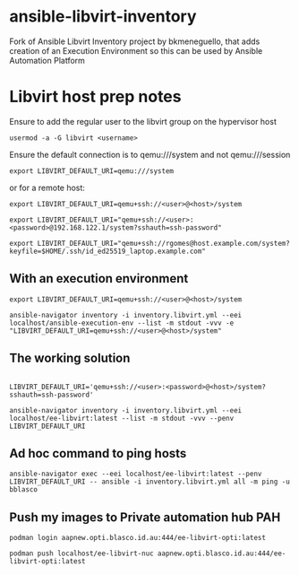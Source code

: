 # ansible-libvirt-inventory

Fork of Ansible Libvirt Inventory project by bkmeneguello, that adds creation of an Execution Environment so this can be used
by Ansible Automation Platform

# Libvirt host prep notes

Ensure to add the regular user to the libvirt group on the hypervisor host
```
usermod -a -G libvirt <username>
```

Ensure the default connection is to qemu:///system and not qemu:///session
```
export LIBVIRT_DEFAULT_URI=qemu:///system
```

or for a remote host:
```
export LIBVIRT_DEFAULT_URI=qemu+ssh://<user>@<host>/system

export LIBVIRT_DEFAULT_URI="qemu+ssh://<user>:<password>@192.168.122.1/system?sshauth=ssh-password"

export LIBVIRT_DEFAULT_URI="qemu+ssh://rgomes@host.example.com/system?keyfile=$HOME/.ssh/id_ed25519_laptop.example.com"
```


## With an execution environment

```
export LIBVIRT_DEFAULT_URI=qemu+ssh://<user>@<host>/system

ansible-navigator inventory -i inventory.libvirt.yml --eei localhost/ansible-execution-env --list -m stdout -vvv -e "LIBVIRT_DEFAULT_URI=qemu+ssh://<user>@<host>/system"

```

## The working solution
```

LIBVIRT_DEFAULT_URI='qemu+ssh://<user>:<password>@<host>/system?sshauth=ssh-password'

ansible-navigator inventory -i inventory.libvirt.yml --eei localhost/ee-libvirt:latest --list -m stdout -vvv --penv LIBVIRT_DEFAULT_URI
```

## Ad hoc command to ping hosts
```
ansible-navigator exec --eei localhost/ee-libvirt:latest --penv LIBVIRT_DEFAULT_URI -- ansible -i inventory.libvirt.yml all -m ping -u bblasco
```

## Push my images to Private automation hub PAH

```
podman login aapnew.opti.blasco.id.au:444/ee-libvirt-opti:latest

podman push localhost/ee-libvirt-nuc aapnew.opti.blasco.id.au:444/ee-libvirt-opti:latest


